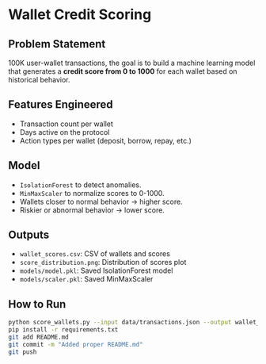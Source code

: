 # Wallet Credit Scoring

## Problem Statement
100K user-wallet transactions, the goal is to build a machine learning model that generates a **credit score from 0 to 1000** for each wallet based on historical behavior.

## Features Engineered
- Transaction count per wallet
- Days active on the protocol
- Action types per wallet (deposit, borrow, repay, etc.)

## Model
- `IsolationForest` to detect anomalies.
- `MinMaxScaler` to normalize scores to 0-1000.
- Wallets closer to normal behavior → higher score.
- Riskier or abnormal behavior → lower score.

## Outputs
- `wallet_scores.csv`: CSV of wallets and scores
- `score_distribution.png`: Distribution of scores plot
- `models/model.pkl`: Saved IsolationForest model
- `models/scaler.pkl`: Saved MinMaxScaler

## How to Run
```bash
python score_wallets.py --input data/transactions.json --output wallet_scores.csv
pip install -r requirements.txt
git add README.md
git commit -m "Added proper README.md"
git push
